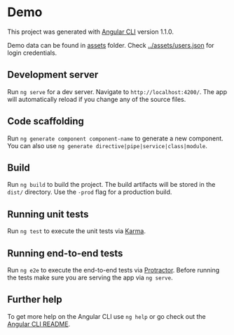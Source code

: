 # Demo

This project was generated with [Angular CLI](https://github.com/angular/angular-cli) version 1.1.0.

Demo data can be found in [assets](https://github.com/carbonnolio/FredDev-Meetup-6-5-2017/tree/master/src/assets) folder. Check [../assets/users.json](https://github.com/carbonnolio/FredDev-Meetup-6-5-2017/tree/master/src/assets/users.json) for login credentials.

## Development server

Run `ng serve` for a dev server. Navigate to `http://localhost:4200/`. The app will automatically reload if you change any of the source files.

## Code scaffolding

Run `ng generate component component-name` to generate a new component. You can also use `ng generate directive|pipe|service|class|module`.

## Build

Run `ng build` to build the project. The build artifacts will be stored in the `dist/` directory. Use the `-prod` flag for a production build.

## Running unit tests

Run `ng test` to execute the unit tests via [Karma](https://karma-runner.github.io).

## Running end-to-end tests

Run `ng e2e` to execute the end-to-end tests via [Protractor](http://www.protractortest.org/).
Before running the tests make sure you are serving the app via `ng serve`.

## Further help

To get more help on the Angular CLI use `ng help` or go check out the [Angular CLI README](https://github.com/angular/angular-cli/blob/master/README.md).
